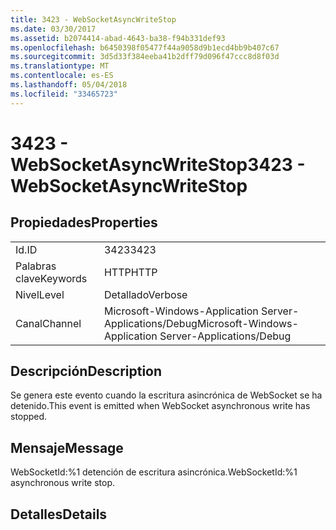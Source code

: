 ```yaml
---
title: 3423 - WebSocketAsyncWriteStop
ms.date: 03/30/2017
ms.assetid: b2074414-abad-4643-ba38-f94b331def93
ms.openlocfilehash: b6450398f05477f44a9058d9b1ecd4bb9b407c67
ms.sourcegitcommit: 3d5d33f384eeba41b2dff79d096f47ccc8d8f03d
ms.translationtype: MT
ms.contentlocale: es-ES
ms.lasthandoff: 05/04/2018
ms.locfileid: "33465723"
---
```

# <a name="3423---websocketasyncwritestop"></a><span data-ttu-id="71353-102">3423 - WebSocketAsyncWriteStop</span><span class="sxs-lookup"><span data-stu-id="71353-102">3423 - WebSocketAsyncWriteStop</span></span>
## <a name="properties"></a><span data-ttu-id="71353-103">Propiedades</span><span class="sxs-lookup"><span data-stu-id="71353-103">Properties</span></span>  
  
|||  
|-|-|  
|<span data-ttu-id="71353-104">Id.</span><span class="sxs-lookup"><span data-stu-id="71353-104">ID</span></span>|<span data-ttu-id="71353-105">3423</span><span class="sxs-lookup"><span data-stu-id="71353-105">3423</span></span>|  
|<span data-ttu-id="71353-106">Palabras clave</span><span class="sxs-lookup"><span data-stu-id="71353-106">Keywords</span></span>|<span data-ttu-id="71353-107">HTTP</span><span class="sxs-lookup"><span data-stu-id="71353-107">HTTP</span></span>|  
|<span data-ttu-id="71353-108">Nivel</span><span class="sxs-lookup"><span data-stu-id="71353-108">Level</span></span>|<span data-ttu-id="71353-109">Detallado</span><span class="sxs-lookup"><span data-stu-id="71353-109">Verbose</span></span>|  
|<span data-ttu-id="71353-110">Canal</span><span class="sxs-lookup"><span data-stu-id="71353-110">Channel</span></span>|<span data-ttu-id="71353-111">Microsoft-Windows-Application Server-Applications/Debug</span><span class="sxs-lookup"><span data-stu-id="71353-111">Microsoft-Windows-Application Server-Applications/Debug</span></span>|  
  
## <a name="description"></a><span data-ttu-id="71353-112">Descripción</span><span class="sxs-lookup"><span data-stu-id="71353-112">Description</span></span>  
 <span data-ttu-id="71353-113">Se genera este evento cuando la escritura asincrónica de WebSocket se ha detenido.</span><span class="sxs-lookup"><span data-stu-id="71353-113">This event is emitted when WebSocket asynchronous write has stopped.</span></span>  
  
## <a name="message"></a><span data-ttu-id="71353-114">Mensaje</span><span class="sxs-lookup"><span data-stu-id="71353-114">Message</span></span>  
 <span data-ttu-id="71353-115">WebSocketId:%1 detención de escritura asincrónica.</span><span class="sxs-lookup"><span data-stu-id="71353-115">WebSocketId:%1 asynchronous write stop.</span></span>  
  
## <a name="details"></a><span data-ttu-id="71353-116">Detalles</span><span class="sxs-lookup"><span data-stu-id="71353-116">Details</span></span>
